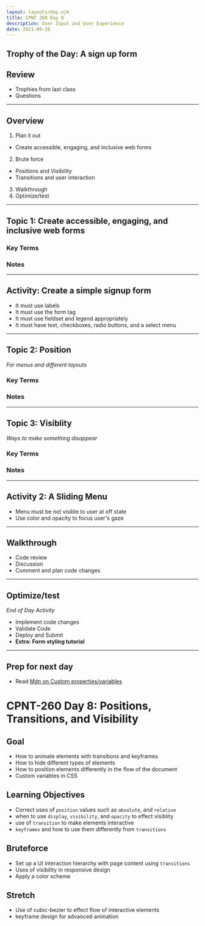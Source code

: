 ```yaml
---
layout: layouts/day.njk
title: CPNT 260 Day 8
description: User Input and User Experience
date: 2021-09-28
---
```

## Trophy of the Day: A sign up form

## Review
- Trophies from last class
- Questions

---
## Overview
1. Plan it out
  - Create accessible, engaging, and inclusive web forms
2. Brute force
  - Positions and Visibility
  - Transitions and user interaction
3. Walkthrough
4. Optimize/test

---
## Topic 1: Create accessible, engaging, and inclusive web forms

### Key Terms

### Notes

---
## Activity: Create a simple signup form
- It must use labels
- It must use the form tag
- It must use fieldset and legend appropriately
- It must have text, checkboxes, radio buttons, and a select menu

---
## Topic 2: Position
_For menus and different layouts_
### Key Terms

### Notes

---
## Topic 3: Visiblity
_Ways to make something disappear_
### Key Terms

### Notes

----
## Activity 2: A Sliding Menu
- Menu must be not visible to user at off state
- Use color and opacity to focus user's gaze

---
## Walkthrough
- Code review
- Discussion
- Comment and plan code changes

---
## Optimize/test
_End of Day Activity_
- Implement code changes
- Validate Code
- Deploy and Submit
- **Extra: Form styling tutorial**

---
## Prep for next day
- Read [Mdn on Custom properties/variables](https://developer.mozilla.org/en-US/docs/Web/CSS/Using_CSS_custom_properties)

# CPNT-260 Day 8: Positions, Transitions, and Visibility

## Goal
* How to animate elements with transitions and keyframes
* How to hide different types of elements
* How to position elements differently in the flow of the document
* Custom variables in CSS
 
## Learning Objectives
* Correct uses of `position` values such as `absolute`, and `relative`
* when to use `display`, `visibility`, and `opacity` to effect visiblity
* use of `transition` to make elements interactive
* `keyframes` and how to use them differently from `transitions`

## Bruteforce
* Set up a UI interaction hierarchy with page content using `transitions`
* Uses of visibility in responsive design
* Apply a color scheme

## Stretch
* Use of cubic-bezier to effect flow of interactive elements
* keyframe design for advanced animation